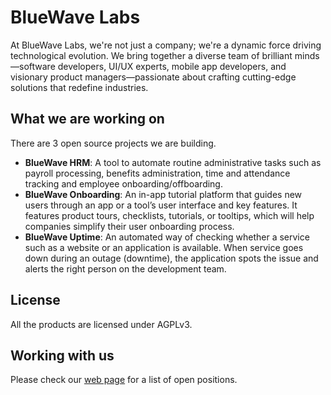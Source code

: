 
# BlueWave Labs

At BlueWave Labs, we're not just a company; we're a dynamic force driving technological evolution. We bring together a diverse team of brilliant minds—software developers, UI/UX experts, mobile app developers, and visionary product managers—passionate about crafting cutting-edge solutions that redefine industries.

## What we are working on

There are 3 open source projects we are building.

* **BlueWave HRM**: A tool to automate routine administrative tasks such as payroll processing, benefits administration, time and attendance tracking and employee onboarding/offboarding.
* **BlueWave Onboarding**: An in-app tutorial platform that guides new users through an app or a tool’s user interface and key features. It features product tours, checklists, tutorials, or tooltips, which will help companies simplify their user onboarding process.
* **BlueWave Uptime**: An automated way of checking whether a service such as a website or an application is available. When service goes down during an outage (downtime), the application spots the issue and alerts the right person on the development team.

## License

All the products are licensed under AGPLv3.

## Working with us

Please check our [web page](https://bluewavelabs.ca) for a list of open positions.
